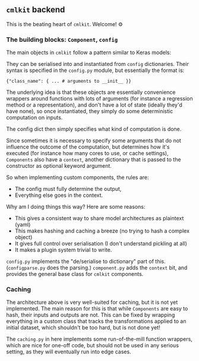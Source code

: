 ## `cmlkit` backend

This is the beating heart of `cmlkit`. Welcome! ⚙️

### The building blocks: `Component`, `config`

The main objects in `cmlkit` follow a pattern similar to Keras models:

They can be serialised into and instantiated from `config` dictionaries.
Their syntax is specified in the `config.py` module, but essentially the format is:

``` 
{"class_name": { ... # arguments to __init__ }}
```

The underlying idea is that these objects are essentially convenience wrappers
around functions with lots of arguments (for instance a regression method or
a representation), and don't have a lot of state (ideally they'd have none), so
once instantiated, they simply do some deterministic computation on inputs.

The config dict then simply specifies what kind of computation is done.

Since sometimes it is necessary to specify some arguments that do not influence
the outcome of the computation, but determines how it's executed (for instance
how many cores to use, or cache settings), `Components` also have a `context`,
another dictionary that is passed to the constructor as optional keyword argument.

So when implementing custom components, the rules are:

- The config must fully determine the output,
- Everything else goes in the context.

Why am I doing things this way? Here are some reasons:

- This gives a consistent way to share model architectures as plaintext (yaml)
- This makes hashing and caching a breeze (no trying to hash a complex object)
- It gives full control over serialisation (I don't understand pickling at all)
- It makes a plugin system trivial to write.

`config.py` implements the "de/serialise to dictionary" part of this. (`configparse.py` does the parsing.)
`component.py` adds the `context` bit, and provides the general base class for `cmlkit` components.

### Caching

The architecture above is very well-suited for caching, but it is not yet implemented. 
The main reason for this is that while `Components` are easy to hash, their inputs and outputs are not. 
This can be fixed by wrapping everything in a custom class that tracks the transformations applied to an initial dataset, 
which shouldn't be too hard, but is not done yet!

The `caching.py` in here implements some run-of-the-mill function wrappers, which are nice for one-off code, 
but should not be used in any serious setting, as they will eventually run into edge cases.
